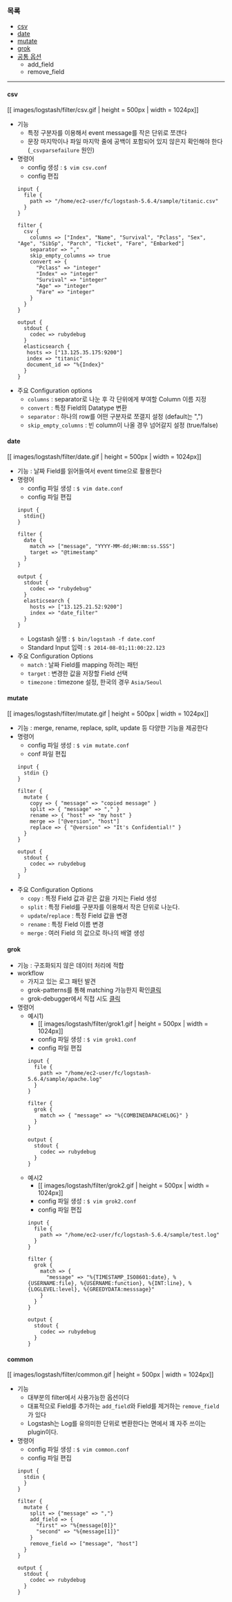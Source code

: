 ### 목록

* [csv](#csv)
* [date](#date)
* [mutate](#mutate)
* [grok](#grok)
* [공통 옵션](#common)
    * add_field
    * remove_field
---

<a name='csv'></a>
#### csv

[[ images/logstash/filter/csv.gif | height = 500px | width = 1024px]]

* 기능
    * 특정 구분자를 이용해서 event message를 작은 단위로 쪼갠다
    * 문장 마지막이나 파일 마지막 줄에 공백이 포함되어 있지 않은지 확인해야 한다 (`_csvparsefailure` 원인)
* 명령어
    * config 생성 : `$ vim csv.conf`
    * config 편집
    ```
    input {
      file {
        path => "/home/ec2-user/fc/logstash-5.6.4/sample/titanic.csv"
      }
    }

    filter {
      csv {
        columns => ["Index", "Name", "Survival", "Pclass", "Sex", "Age", "SibSp", "Parch", "Ticket", "Fare", "Embarked"]
        separator => ","
        skip_empty_columns => true
        convert => {
          "Pclass" => "integer"
          "Index" => "integer"
          "Survival" => "integer"
          "Age" => "integer"
          "Fare" => "integer"
        }
      }
    }

    output {
      stdout {
        codec => rubydebug
      }
      elasticsearch {
       hosts => ["13.125.35.175:9200"]
       index => "titanic"
       document_id => "%{Index}"
      }
    }
    ```
* 주요 Configuration options
    * `columns` : separator로 나눈 후 각 단위에게 부여할 Column 이름 지정
    * `convert` : 특정 Field의 Datatype 변환
    * `separator` : 하나의 row를 어떤 구분자로 쪼갤지 설정 (default는 ",")
    * `skip_empty_columns` : 빈 column이 나올 경우 넘어갈지 설정 (true/false)
    

<a name='date'></a>
#### date

[[ images/logstash/filter/date.gif | height = 500px | width = 1024px]]

* 기능 : 날짜 Field를 읽어들여서 event time으로 활용한다
* 명령어
    * config 파일 생성 : `$ vim date.conf`
    * config 파일 편집
    ```
    input {
      stdin{}
    }

    filter {
      date {
        match => ["message", "YYYY-MM-dd;HH:mm:ss.SSS"]
        target => "@timestamp"
      }
    }

    output {
      stdout {
        codec => "rubydebug"
      }
      elasticsearch {
        hosts => ["13.125.21.52:9200"]
        index => "date_filter"
      }
    }  
    ```
    * Logstash 실행 : `$ bin/logstash -f date.conf`
    * Standard Input 입력 : `$ 2014-08-01;11:00:22.123`
* 주요 Configuration Options
    * `match` : 날짜 Field를 mapping 하려는 패턴
    * `target` : 변경한 값을 저장할 Field 선택
    * `timezone` : timezone 설정, 한국의 경우 `Asia/Seoul`

<a name='mutate'></a>
#### mutate

[[ images/logstash/filter/mutate.gif | height = 500px | width = 1024px]]

* 기능 : merge, rename, replace, split, update 등 다양한 기능을 제공한다
* 명령어
    * config 파일 생성 : `$ vim mutate.conf`
    * conf 파일 편집
    ```
    input {
      stdin {}
    }

    filter {
      mutate {
        copy => { "message" => "copied message" }
        split => { "message" => "," }
        rename => { "host" => "my host" }
        merge => ["@version", "host"]
        replace => { "@version" => "It's Confidential!" }
      }
    }

    output {
      stdout {
        codec => rubydebug
      }
    }
    ```
* 주요 Configuration Options
    * `copy` : 특정 Field 값과 같은 값을 가지는 Field 생성
    * `split` : 특정 Field를 구분자를 이용해서 작은 단위로 나눈다.
    * `update`/`replace` : 특정 Field 값을 변경
    * `rename` : 특정 Field 이름 변경
    * `merge` : 여러 Field 의 값으로 하나의 배열 생성

<a name='grok'></a>
#### grok

* 기능 : 구조화되지 않은 데이터 처리에 적합
* workflow
    * 가지고 있는 로그 패턴 발견
    * grok-patterns를 통해 matching 가능한지 확인[클릭](https://github.com/elastic/logstash/blob/v1.4.2/patterns/grok-patterns)
    * grok-debugger에서 직접 시도 [클릭](http://grokdebug.herokuapp.com/)
* 명령어
    * 예시1)
        * [[ images/logstash/filter/grok1.gif | height = 500px | width = 1024px]]
        * config 파일 생성 : `$ vim grok1.conf`
        * config 파일 편집
        ```
        input {
          file {
            path => "/home/ec2-user/fc/logstash-5.6.4/sample/apache.log"
          }
        }
        
        filter {
          grok {
            match => { "message" => "%{COMBINEDAPACHELOG}" }
          }
        }
        
        output {
          stdout {
            codec => rubydebug
          }
        }
        ``` 
    * 예시2
        * [[ images/logstash/filter/grok2.gif | height = 500px | width = 1024px]]
        * config 파일 생성 : `$ vim grok2.conf`
        * config 파일 편집
        ```
        input {
          file {
            path => "/home/ec2-user/fc/logstash-5.6.4/sample/test.log"
          }
        }

        filter {
          grok {
            match => {
              "message" => "%{TIMESTAMP_ISO8601:date}, %{USERNAME:file}, %{USERNAME:function}, %{INT:line}, %{LOGLEVEL:level}, %{GREEDYDATA:messsage}"
            }
          }
        }

        output {
          stdout {
            codec => rubydebug
          }
        }
        ```

<a name='common'></a>
#### common

[[ images/logstash/filter/common.gif | height = 500px | width = 1024px]]

* 기능
    * 대부분의 filter에서 사용가능한 옵션이다
    * 대표적으로 Field를 추가하는 `add_field`와 Field를 제거하는 `remove_field`가 있다
    * Logstash는 Log를 유의미한 단위로 변환한다는 면에서 꽤 자주 쓰이는 plugin이다.
* 명령어
    * config 파일 생성 : `$ vim common.conf`
    * config 파일 편집
    ```
    input {
      stdin {
      }
    }

    filter {
      mutate {
        split => {"message" => ","}
        add_field => {
          "first" => "%{message[0]}"
          "second" => "%{message[1]}"
        }
        remove_field => ["message", "host"]
      }
    }

    output {
      stdout {
        codec => rubydebug
      }
    }
    ```